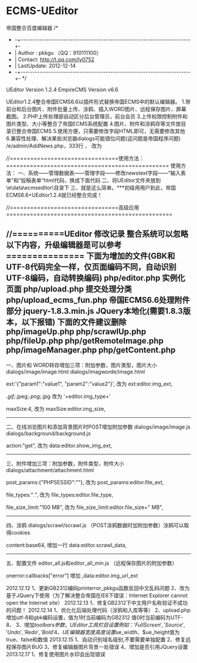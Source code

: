 ECMS-UEditor
============

帝国整合百度编辑器
/*
 * -+------------------------------------------------------------------------+-
 * | Author : pkkgu （QQ：910111100）
 * | Contact: http://t.qq.com/ly0752
 * | LastUpdate: 2012-12-14
 * -+------------------------------------------------------------------------+-
 */ 

UEditor Version 1.2.4
EmpireCMS Version v6.6


UEditor1.2.4整合帝国ECMS6.6以插件形式替换帝国ECMS中的默认编辑器。
1.带前台和后台图片、附件批量上传、涂鸦、插入WORD图片、远程保存图片、屏幕截图。
2.PHP上传处理部自动区分后台管理员，前台会员
3.上传权限控制附件和图片类型、大小等整合了帝国ECMS系统配置
4.图片、附件和涂鸦存等文件放目录已整合帝国ECMS
5.使用方便，只需要修改字段HTML即可，无需要修改其他
6.兼容性处理、解决某些浏览器dialogs可能错位问题(这问题是帝国程序问题)
  /e/admin/AddNews.php，333行 、<html> 改为
  <!DOCTYPE html PUBLIC "-//W3C//DTD XHTML 1.0 Strict//EN" "http://www.w3.org/TR/xhtml1/DTD/xhtml1-strict.dtd">
  <html xmlns="http://www.w3.org/1999/xhtml">


//================================使用方法：================================================
使用方法：
一、系统——管理数据表——管理字段——修改newstext字段——“输入表单”和“投稿表单”html代码，换成下面代码
    <?php include(ECMS_PATH.'/e/data/ecmseditor/ueditor/php/editor.php');?>
二、将UEditor文件夹放到\e\data\ecmseditor\目录下
三、就是这么简单。***初级用用户到此，帝国ECMS6.6+UEditor1.2.4就已经整合完成！

//================================高级应用=================================================

<?php
//自定义编辑器字段（不设置默认帝国新闻字段newstext）例如：简介字段加上编辑器
$field      = 'smalltext';
// 1加水印 0不水印 (使用水印功能，要很先设置“系统参数设置——图片设置”相关参数)
$getmark    = 1;
//附件存入指定栏目
$ue_classid = 1;
//编辑器工具栏设置
$toolbars   = "'FullScreen','Source','Undo','Redo','Bold'";
//编辑器宽度 值true、false和数值
$ue_width   = '1000';
//编辑器高度 值true、false和数值
$ue_height  = '320';
//不设默认引用JQurey-1.8.3，值为1不引用
$ue_jquery=1;
include(ECMS_PATH.'/e/data/ecmseditor/ueditor/php/editor.php');
?>

//==========UEditor 修改记录 整合系统可以忽略以下内容，升级编辑器是可以参考 ===============
下面为增加的文件(GBK和UTF-8代码完全一样，仅页面编码不同，自动识别UTF-8编码，自动转换编码)
php/editor.php           实例化页面
php/upload.php           提交处理分类
php/upload_ecms_fun.php  帝国ECMS6.6处理附件部分
jquery-1.8.3.min.js      JQuery本地化(需要1.8.3版本，以下报错)
下面的文件建议删除
php/imageUp.php
php/scrawlUp.php
php/fileUp.php
php/getRemoteImage.php
php/imageManager.php
php/getContent.php
------------------------------------------------------------------------------------------
一、图片和 WORD转存增加三项：附加参数，图片类型，图片大小
dialogs/image/image.html
dialogs/imagworde/image.html

ext:'{"param1":"value1", "param2":"value2"}',
改为
ext:editor.img_ext,

*.gif;*.jpeg;*.png;*.jpg
改为
'+editor.img_type+'

maxSize:4,
改为
maxSize:editor.img_size,

------------------------------------------------------------------------------------------
二、在线浏览图片和添加背景图片时POST增加附加参数 
dialogs/image/image.js
dialogs/background/background.js

action:"get",
改为
data:editor.show_img_ext,

------------------------------------------------------------------------------------------
三、附件增加三项：附加参数，附件类型，附件大小 
dialogs/attachment/attachment.html

post_params:{"PHPSESSID":"<?php echo session_id(); ?>"},
改为
post_params:editor.file_ext,

file_types:"*.*",
改为
file_types:editor.file_type,

file_size_limit:"100 MB",
改为
file_size_limit:editor.file_size+" MB", 

------------------------------------------------------------------------------------------
四、涂鸦 dialogs/scrawl/scrawl.js （POST涂鸦数据时加附加参数）涂鸦可以取得cookies

content:base64,
增加一行
data:editor.scrawl_data,

------------------------------------------------------------------------------------------
五、配置文件 editor_all.js和editor_all_min.js （远程保存图片的附加参数）

onerror:callbacks["error"]
增加
,data:editor.img_url_ext



2012.12.12
1、更新GB2312编码printerror_pkkgu函数反回中文乱码问题
2、改为基于JQuery下使用（为了解决整合帝国在IE6下错误：Internet Explorer cannot open the Internet site）
2012.12.13
1、修复GB2312下中文用户名称验证不成功的问题！
2012.12.14
1、优化化后端处理代码（涂鸦和入库等等）
2、upload.php增加utf-8和gbk编码设置，值为1时当前编码为GB2312 值0时当前编码为UTF-8、
3、增加$toolbars参数，UEditor工具栏目设置 例如：'FullScreen', 'Source', 'Undo', 'Redo','Bold'
4、UE编辑器宽度高度设置$ue_width、$ue_height值为true、false和数值
2013.12.15
1、自动识别域名级别,不要需要单独配置
2、修复远程保存图片BUG
3、修复编辑器图片背景一处错误
4、增加是否引用JQuery设置
2013.12.17
1、修复使用图片水印会出现错误
